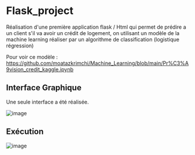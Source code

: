 # Flask_project

Réalisation d'une première application flask / Html qui permet de prédire a un client s'il va avoir un crédit de logement, 
on utilisant un modèle de la machine learning réaliser par un algorithme de classification (logistique régression) 


Pour voir ce modèle : https://github.com/moatazkrimchi/Machine_Learning/blob/main/Pr%C3%A9vision_credit_kaggle.ipynb


## Interface Graphique 

Une seule interface a été réalisée.

![image](https://user-images.githubusercontent.com/74151613/151848439-6603690a-3b27-465c-bf64-ad95ad693d29.png)


## Exécution 

![image](https://user-images.githubusercontent.com/74151613/151848681-18ee46a5-78b1-4ae1-a35c-f7be510a4e70.png)
